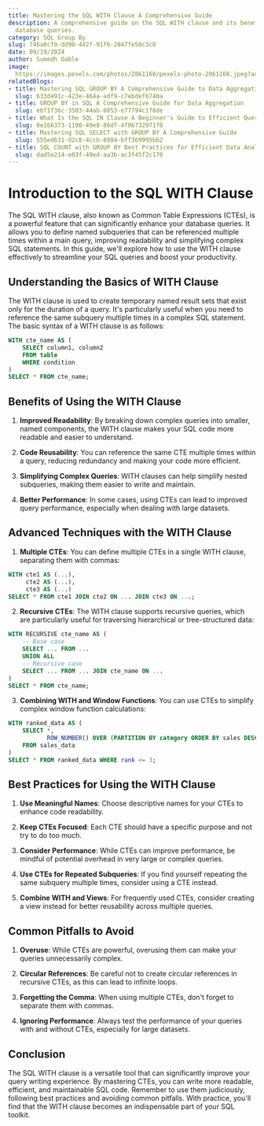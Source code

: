 ```yaml
---
title: Mastering the SQL WITH Clause A Comprehensive Guide
description: A comprehensive guide on the SQL WITH clause and its benefits for enhancing
  database queries.
category: SQL Group By
slug: 74ba0cf0-dd90-442f-91f6-2847fe50c3c0
date: 09/19/2024
author: Sumedh Dable
image: 
  https://images.pexels.com/photos/2061168/pexels-photo-2061168.jpeg?auto=compress&cs=tinysrgb&w=600
relatedBlogs:
- title: Mastering SQL GROUP BY A Comprehensive Guide to Data Aggregation
  slug: 633d491c-423e-464a-adf9-c7ebdef6740a
- title: GROUP BY in SQL A Comprehensive Guide for Data Aggregation
  slug: e6f1f36c-3503-44ab-8053-e77794c1f8de
- title: What Is the SQL IN Clause A Beginner's Guide to Efficient Querying
  slug: 0e166373-1190-49e8-86df-4f0b732971f0
- title: Mastering SQL SELECT with GROUP BY A Comprehensive Guide
  slug: 555ed631-d2c8-4ccb-8804-bff369995bb2
- title: SQL COUNT with GROUP BY Best Practices for Efficient Data Analysis
  slug: dad5e214-e03f-49ed-aa3b-ac3f45f2c170
---
```


# Introduction to the SQL WITH Clause

The SQL WITH clause, also known as Common Table Expressions (CTEs), is a powerful feature that can significantly enhance your database queries. It allows you to define named subqueries that can be referenced multiple times within a main query, improving readability and simplifying complex SQL statements. In this guide, we'll explore how to use the WITH clause effectively to streamline your SQL queries and boost your productivity.

## Understanding the Basics of WITH Clause

The WITH clause is used to create temporary named result sets that exist only for the duration of a query. It's particularly useful when you need to reference the same subquery multiple times in a complex SQL statement. The basic syntax of a WITH clause is as follows:

```sql
WITH cte_name AS (
    SELECT column1, column2
    FROM table
    WHERE condition
)
SELECT * FROM cte_name;
```

## Benefits of Using the WITH Clause

1. **Improved Readability**: By breaking down complex queries into smaller, named components, the WITH clause makes your SQL code more readable and easier to understand.

2. **Code Reusability**: You can reference the same CTE multiple times within a query, reducing redundancy and making your code more efficient.

3. **Simplifying Complex Queries**: WITH clauses can help simplify nested subqueries, making them easier to write and maintain.

4. **Better Performance**: In some cases, using CTEs can lead to improved query performance, especially when dealing with large datasets.

## Advanced Techniques with the WITH Clause

1. **Multiple CTEs**: You can define multiple CTEs in a single WITH clause, separating them with commas:

```sql
WITH cte1 AS (...),
     cte2 AS (...),
     cte3 AS (...)
SELECT * FROM cte1 JOIN cte2 ON ... JOIN cte3 ON ...;
```

2. **Recursive CTEs**: The WITH clause supports recursive queries, which are particularly useful for traversing hierarchical or tree-structured data:

```sql
WITH RECURSIVE cte_name AS (
    -- Base case
    SELECT ... FROM ...
    UNION ALL
    -- Recursive case
    SELECT ... FROM ... JOIN cte_name ON ...
)
SELECT * FROM cte_name;
```

3. **Combining WITH and Window Functions**: You can use CTEs to simplify complex window function calculations:

```sql
WITH ranked_data AS (
    SELECT *,
           ROW_NUMBER() OVER (PARTITION BY category ORDER BY sales DESC) AS rank
    FROM sales_data
)
SELECT * FROM ranked_data WHERE rank <= 3;
```

## Best Practices for Using the WITH Clause

1. **Use Meaningful Names**: Choose descriptive names for your CTEs to enhance code readability.

2. **Keep CTEs Focused**: Each CTE should have a specific purpose and not try to do too much.

3. **Consider Performance**: While CTEs can improve performance, be mindful of potential overhead in very large or complex queries.

4. **Use CTEs for Repeated Subqueries**: If you find yourself repeating the same subquery multiple times, consider using a CTE instead.

5. **Combine WITH and Views**: For frequently used CTEs, consider creating a view instead for better reusability across multiple queries.

## Common Pitfalls to Avoid

1. **Overuse**: While CTEs are powerful, overusing them can make your queries unnecessarily complex.

2. **Circular References**: Be careful not to create circular references in recursive CTEs, as this can lead to infinite loops.

3. **Forgetting the Comma**: When using multiple CTEs, don't forget to separate them with commas.

4. **Ignoring Performance**: Always test the performance of your queries with and without CTEs, especially for large datasets.

## Conclusion

The SQL WITH clause is a versatile tool that can significantly improve your query writing experience. By mastering CTEs, you can write more readable, efficient, and maintainable SQL code. Remember to use them judiciously, following best practices and avoiding common pitfalls. With practice, you'll find that the WITH clause becomes an indispensable part of your SQL toolkit.